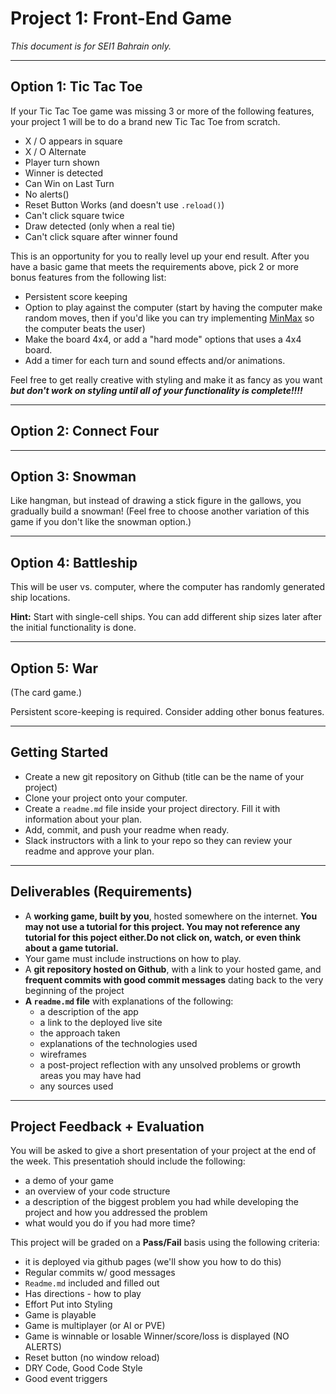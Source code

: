 # Project 1: Front-End Game
_This document is for SEI1 Bahrain only._

---

## Option 1: Tic Tac Toe

If your Tic Tac Toe game was missing 3 or more of the following features, your project 1 will be to do a brand new Tic Tac Toe from scratch.

* X / O appears in square
* X / O Alternate
* Player turn shown	
* Winner is detected
* Can Win on Last Turn
* No alerts()
* Reset Button Works (and doesn't use `.reload()`)
* Can't click square twice
* Draw detected (only when a real tie)	
* Can't click square after winner found

This is an opportunity for you to really level up your end result. After you have a basic game that meets the requirements above, pick 2 or more bonus features from the following list:

* Persistent score keeping
* Option to play against the computer (start by having the computer make random moves, then if you'd like you can try implementing [MinMax](https://www.neverstopbuilding.com/blog/minimax) so the computer beats the user)
* Make the board 4x4, or add a "hard mode" options that uses a 4x4 board.
* Add a timer for each turn and sound effects and/or animations.

Feel free to get really creative with styling and make it as fancy as you want ***but don't work on styling until all of your functionality is complete!!!!***

---

## Option 2: Connect Four

---

## Option 3: Snowman

Like hangman, but instead of drawing a stick figure in the gallows, you gradually build a snowman! (Feel free to choose another variation of this game if you don't like the snowman option.)

---

## Option 4: Battleship

This will be user vs. computer, where the computer has randomly generated ship locations.

**Hint:** Start with single-cell ships. You can add different ship sizes later after the initial functionality is done.

---

## Option 5: War

(The card game.)

Persistent score-keeping is required. Consider adding other bonus features.

---

## Getting Started

* Create a new git repository on Github \(title can be the name of your project\)
* Clone your project onto your computer.
* Create a `readme.md` file inside your project directory. Fill it with information about your plan.
* Add, commit, and push your readme when ready.
* Slack instructors with a link to your repo so they can review your readme and approve your plan.

---

## Deliverables (Requirements)

* A **working game, built by you**, hosted somewhere on the internet. **You may not use a tutorial for this project. You may not reference any tutorial for this poject either.Do not click on, watch, or even think about a game tutorial.**
* Your game must include instructions on how to play.
* A **git repository hosted on Github**, with a link to your hosted game, and **frequent commits with good commit messages** dating back to the very beginning of the project
* **A `readme.md` file** with explanations of the following:
  * a description of the app
  * a link to the deployed live site 
  * the approach taken 
  * explanations of the technologies used 
  * wireframes 
  * a post-project reflection with any unsolved problems or growth areas you may have had
  * any sources used 

---

## Project Feedback + Evaluation

You will be asked to give a short presentation of your project at the end of the week. This presentatioh should include the following:
* a demo of your game
* an overview of your code structure
* a description of the biggest problem you had while developing the project and how you addressed the problem
* what would you do if you had more time?

This project will be graded on a **Pass/Fail** basis using the following criteria:

* it is deployed via github pages (we'll show you how to do this)
* Regular commits w/ good messages
* `Readme.md` included and filled out
* Has directions - how to play
* Effort Put into Styling
* Game is playable
* Game is multiplayer 
(or AI or PVE)
* Game is winnable or losable
Winner/score/loss is displayed (NO ALERTS)
* Reset button (no window reload)
* DRY Code, Good Code Style
* Good event triggers

